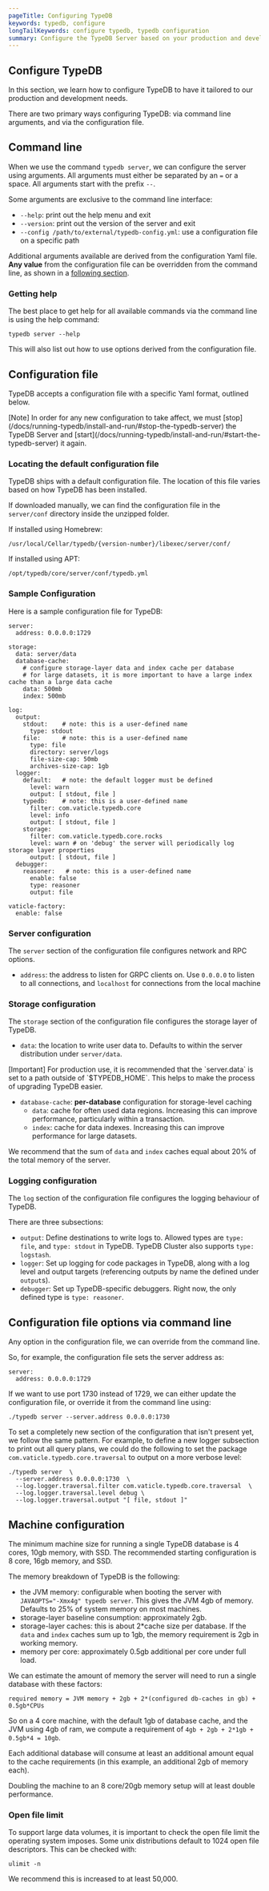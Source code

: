 ```yaml
---
pageTitle: Configuring TypeDB
keywords: typedb, configure
longTailKeywords: configure typedb, typedb configuration
summary: Configure the TypeDB Server based on your production and development needs.
---
```


## Configure TypeDB

In this section, we learn how to configure TypeDB to have it tailored to our production and development needs.

There are two primary ways configuring TypeDB: via command line arguments, and via the configuration file.

## Command line

When we use the command `typedb server`, we can configure the server using arguments. All arguments must either be separated
by an `=` or a space. All arguments start with the prefix `--`.

Some arguments are exclusive to the command line interface:

- `--help`: print out the help menu and exit
- `--version`: print out the version of the server and exit
- `--config /path/to/external/typedb-config.yml`: use a configuration file on a specific path

Additional arguments available are derived from the configuration Yaml file. 
**Any value** from the configuration file can be overridden from the command line, as shown in
a [following section](/docs/running-typedb/configuration/#configuration-file-options-via-command-line).

### Getting help

The best place to get help for all available commands via the command line is using the help command:

```
typedb server --help
```

This will also list out how to use options derived from the configuration file.

## Configuration file

TypeDB accepts a configuration file with a specific Yaml format, outlined below.

<div class="note">
[Note]
In order for any new configuration to take affect, we must [stop](/docs/running-typedb/install-and-run/#stop-the-typedb-server) the TypeDB Server 
and [start](/docs/running-typedb/install-and-run/#start-the-typedb-server) it again.
</div>

### Locating the default configuration file

TypeDB ships with a default configuration file. The location of this file varies based on how TypeDB has been installed.

If downloaded manually, we can find the configuration file in the `server/conf` directory inside the unzipped folder.

If installed using Homebrew:

```
/usr/local/Cellar/typedb/{version-number}/libexec/server/conf/
```

If installed using APT:

```
/opt/typedb/core/server/conf/typedb.yml
```

### Sample Configuration

Here is a sample configuration file for TypeDB:

```
server:
  address: 0.0.0.0:1729

storage:
  data: server/data
  database-cache:
    # configure storage-layer data and index cache per database 
    # for large datasets, it is more important to have a large index cache than a large data cache
    data: 500mb
    index: 500mb

log:
  output:
    stdout:    # note: this is a user-defined name
      type: stdout
    file:      # note: this is a user-defined name
      type: file
      directory: server/logs
      file-size-cap: 50mb
      archives-size-cap: 1gb
  logger:
    default:   # note: the default logger must be defined
      level: warn
      output: [ stdout, file ]
    typedb:    # note: this is a user-defined name
      filter: com.vaticle.typedb.core
      level: info
      output: [ stdout, file ]
    storage:
      filter: com.vaticle.typedb.core.rocks
      level: warn # on 'debug' the server will periodically log storage layer properties
      output: [ stdout, file ]
  debugger:
    reasoner:   # note: this is a user-defined name
      enable: false
      type: reasoner
      output: file

vaticle-factory:
  enable: false
```

### Server configuration

The `server` section of the configuration file configures network and RPC options.

- `address`: the address to listen for GRPC clients on. Use `0.0.0.0` to listen to all connections, and `localhost` for
  connections from the local machine

### Storage configuration

The `storage` section of the configuration file configures the storage layer of TypeDB.

- `data`: the location to write user data to. Defaults to within the server distribution under `server/data`.

<div class="note">
[Important]
For production use, it is recommended that the `server.data` is set to a path outside of `$TYPEDB_HOME`. This helps to make the process of upgrading TypeDB easier.
</div>

- `database-cache`: **per-database** configuration for storage-level caching
    - `data`: cache for often used data regions. Increasing this can improve performance, particularly within a transaction.
    - `index`: cache for data indexes. Increasing this can improve performance for large datasets.
  
We recommend that the sum of `data` and `index` caches equal about 20% of the total memory of the server.

### Logging configuration

The `log` section of the configuration file configures the logging behaviour of TypeDB.

There are three subsections:

- `output`: Define destinations to write logs to. Allowed types are `type: file`, and `type: stdout` in TypeDB. TypeDB Cluster
  also supports `type: logstash`.
- `logger`: Set up logging for code packages in TypeDB, along with a log level and output targets (referencing outputs by name
  the defined under `output`s).
- `debugger`: Set up TypeDB-specific debuggers. Right now, the only defined type is `type: reasoner`.

## Configuration file options via command line

Any option in the configuration file, we can override from the command line.

So, for example, the configuration file sets the server address as:

```
server:
  address: 0.0.0.0:1729
```

If we want to use port 1730 instead of 1729, we can either update the configuration file, or override it from the
command line using:

```
./typedb server --server.address 0.0.0.0:1730
```

To set a completely new section of the configuration that isn't present yet, we follow the same pattern. For example, to
define a new logger subsection to print out all query plans, we could do the following to set the package
`com.vaticle.typedb.core.traversal` to output on a more verbose level:

```
./typedb server  \
  --server.address 0.0.0.0:1730  \
  --log.logger.traversal.filter com.vaticle.typedb.core.traversal  \
  --log.logger.traversal.level debug \
  --log.logger.traversal.output "[ file, stdout ]"
```

## Machine configuration

The minimum machine size for running a single TypeDB database is 4 cores, 10gb memory, with SSD.
The recommended starting configuration is 8 core, 16gb memory, and SSD.

The memory breakdown of TypeDB is the following:
- the JVM memory: configurable when booting the server with `JAVAOPTS="-Xmx4g" typedb server`. This gives the JVM 4gb of memory. Defaults to 25% of system memory on most machines.
- storage-layer baseline consumption: approximately 2gb.
- storage-layer caches: this is about 2*cache size per database. If the `data` and `index` caches sum up to 1gb, the memory requirement is 2gb in working memory.
- memory per core: approximately 0.5gb additional per core under full load.

We can estimate the amount of memory the server will need to run a single database with these factors:
```
required memory = JVM memory + 2gb + 2*(configured db-caches in gb) + 0.5gb*CPUs
```

So on a 4 core machine, with the default 1gb of database cache, and the JVM using 4gb of ram, we compute a requirement of `4gb + 2gb + 2*1gb + 0.5gb*4 = 10gb`.

Each additional database will consume at least an additional amount equal to the cache requirements (in this example, an additional 2gb of memory each).

Doubling the machine to an 8 core/20gb memory setup will at least double performance.

### Open file limit 

To support large data volumes, it is important to check the open file limit the operating system imposes. 
Some unix distributions default to 1024 open file descriptors. This can be checked with:
```
ulimit -n
```

We recommend this is increased to at least 50,000.
